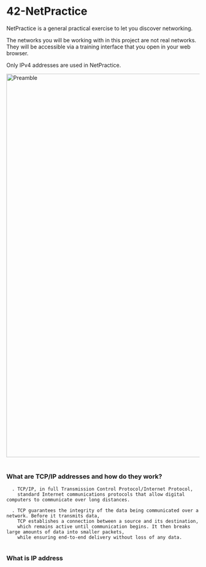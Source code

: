 # 42-NetPractice
NetPractice is a general practical exercise to let you discover networking.

The networks you will be working with in this project are not real networks. They will be accessible via a training interface that you open in your web browser.

Only IPv4 addresses are used in NetPractice.
<!--
### What are TCP/IP addresses and how do they work?
```     
  . TCP/IP, in full Transmission Control Protocol/Internet Protocol,
    standard Internet communications protocols that allow digital computers to communicate over long distances.
        
  . TCP guarantees the integrity of the data being communicated over a network. Before it transmits data,
    TCP establishes a connection between a source and its destination,
    which remains active until communication begins. It then breaks large amounts of data into smaller packets,
    while ensuring end-to-end delivery without loss of any data.
        
```
-->
<img width="1000" alt="Preamble" src="https://user-images.githubusercontent.com/97880185/211422027-874250ac-aac1-4100-a5ae-dab275c34c31.png"> <br />
<br />
### What are TCP/IP addresses and how do they work?
```     
  . TCP/IP, in full Transmission Control Protocol/Internet Protocol,
    standard Internet communications protocols that allow digital computers to communicate over long distances.
        
  . TCP guarantees the integrity of the data being communicated over a network. Before it transmits data,
    TCP establishes a connection between a source and its destination,
    which remains active until communication begins. It then breaks large amounts of data into smaller packets,
    while ensuring end-to-end delivery without loss of any data.
        
```
### What is IP address
```
```
<!--
### This interface should open in your web browser; <br />
<img width="800" alt="web" src="https://user-images.githubusercontent.com/97880185/211425347-0cd650b3-ed4e-4a09-9e16-0b27d0b73cbf.png">
<img width="800" alt="web2" src="https://user-images.githubusercontent.com/97880185/211425214-b0166390-b9fe-4fbf-aa7a-2c1ad83e2a7b.png">
-->
